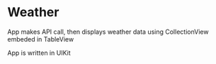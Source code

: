 # Weather

App makes API call, then displays weather data using CollectionView embeded in TableView

App is written in UIKit
